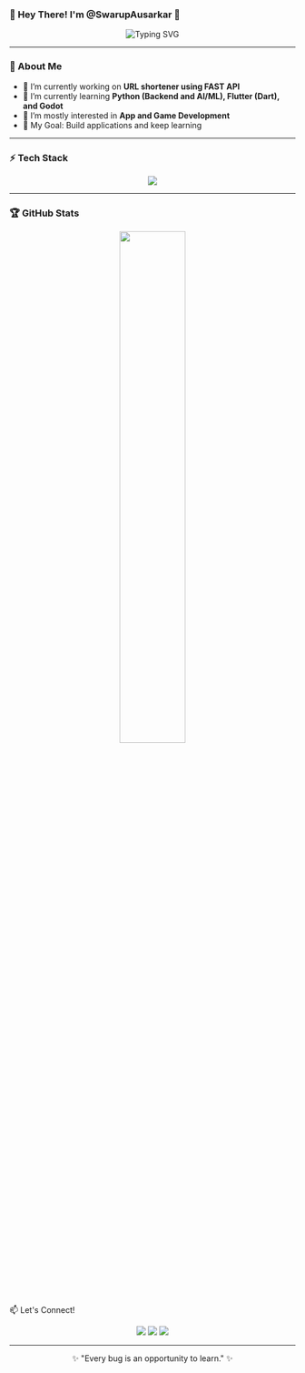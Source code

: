 ### 👋 Hey There! I'm @SwarupAusarkar 🚀

<div align="center">
  <img src="https://readme-typing-svg.demolab.com?font=Fira+Code&weight=600&pause=1000&color=00F0FF&width=300&lines=Passionate+Developer+%F0%9F%94%A5;AI%2FML+Enthusiast+%F0%9F%A4%96;Building+Cool+Stuff+%E2%9C%A8" alt="Typing SVG"/>
</div>

---

### 🚀 About Me

- 🔭 I’m currently working on **URL shortener using FAST API**
- 🌱 I’m currently learning **Python (Backend and AI/ML), Flutter (Dart), and Godot**
- 👀 I’m mostly interested in **App and Game Development**
- 🎯 My Goal: Build applications and keep learning

---

### ⚡ Tech Stack

<p align="center">
  <img src="https://skillicons.dev/icons?i=python,flutter,dart,fastapi,java,sqlite,html,css,js,github,godot,vscode,&theme=dark"/>
</p>

---

### 🏆 GitHub Stats

<p align="center">
  <img width="48%" src="https://github-readme-streak-stats.herokuapp.com/?user=SwarupAusarkar&theme=tokyonight"/>
</p

### 📫 Let's Connect!

<p align="center">
  <a href="www.linkedin.com/in/swarup-ausarkar"><img src="https://img.shields.io/badge/LinkedIn-0A66C2?style=for-the-badge&logo=linkedin&logoColor=white"/></a>
  <a href="https://www.instagram.com/swarup_ausarkar145/"><img src="https://img.shields.io/badge/Instagram-E4405F?style=for-the-badge&logo=instagram&logoColor=white"/></a>
  <a href="mailto:ausarkarswarup@gmail.com"><img src="https://img.shields.io/badge/Email-D14836?style=for-the-badge&logo=gmail&logoColor=white"/></a>
</p>

---

<p align="center">✨ "Every bug is an opportunity to learn." ✨</p>

<!---
SwarupAusarkar/SwarupAusarkar is a ✨ special ✨ repository because its README.md (this file) appears on your GitHub profile.
You can click the Preview link to take a look at your changes.
--->
